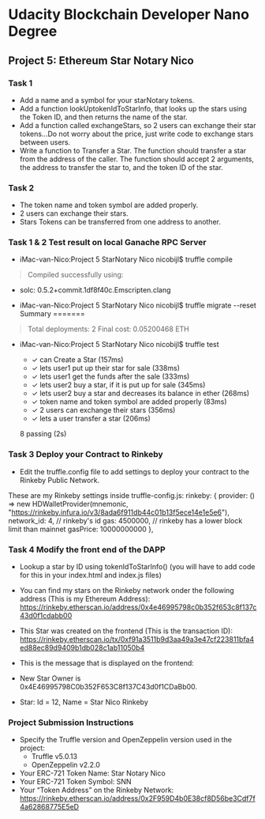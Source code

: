# Udacity Blockchain Developer Nano Degree

## Project 5: Ethereum Star Notary Nico

### Task 1
* Add a name and a symbol for your starNotary tokens.
* Add a function lookUptokenIdToStarInfo, that looks up the stars using the Token ID, and then returns the name of the star.
* Add a function called exchangeStars, so 2 users can exchange their star tokens...Do not worry about the price, just write code to exchange stars between users.
* Write a function to Transfer a Star. The function should transfer a star from the address of the caller. The function should accept 2 arguments, the address to transfer the star to, and the token ID of the star.

### Task 2
* The token name and token symbol are added properly.
* 2 users can exchange their stars.
* Stars Tokens can be transferred from one address to another.

### Task 1 & 2 Test result on local Ganache RPC Server
* iMac-van-Nico:Project 5 StarNotary Nico nicobijl$ truffle compile
> Compiled successfully using:
   - solc: 0.5.2+commit.1df8f40c.Emscripten.clang
* iMac-van-Nico:Project 5 StarNotary Nico nicobijl$ truffle migrate --reset
Summary
=======
> Total deployments:   2
> Final cost:          0.05200468 ETH
* iMac-van-Nico:Project 5 StarNotary Nico nicobijl$ truffle test
  * ✓ can Create a Star (157ms)
  * ✓ lets user1 put up their star for sale (338ms)
  * ✓ lets user1 get the funds after the sale (333ms)
  * ✓ lets user2 buy a star, if it is put up for sale (345ms)
  * ✓ lets user2 buy a star and decreases its balance in ether (268ms)
  * ✓ token name and token symbol are added properly (83ms)
  * ✓ 2 users can exchange their stars (356ms)
  * ✓ lets a user transfer a star (206ms)

  8 passing (2s)

### Task 3 Deploy your Contract to Rinkeby
* Edit the truffle.config file to add settings to deploy your contract to the Rinkeby Public Network.

These are my Rinkeby settings inside truffle-config.js:
rinkeby: {
      provider: () => 
      new HDWalletProvider(mnemonic, "https://rinkeby.infura.io/v3/8ada6f911db44c01b13f5ece14e1e5e6"),
        network_id: 4,       // rinkeby's id
        gas: 4500000,        // rinkeby has a lower block limit than mainnet
        gasPrice: 10000000000
    },

### Task 4 Modify the front end of the DAPP
* Lookup a star by ID using tokenIdToStarInfo() (you will have to add code for this in your index.html and index.js files)
* You can find my stars on the Rinkeby network onder the following address (This is my Ethereum Address):
https://rinkeby.etherscan.io/address/0x4e46995798c0b352f653c8f137c43d0f1cdabb00 

* This Star was created on the frontend (This is the transaction ID):
https://rinkeby.etherscan.io/tx/0xf91a3511b9d3aa49a3e47cf223811bfa4ed88ec89d9409b1db028c1ab11050b4

* This is the message that is displayed on the frontend:
* New Star Owner is 0x4E46995798C0b352F653C8f137C43d0f1CDaBb00.
* Star: Id = 12, Name = Star Nico Rinkeby


### Project Submission Instructions
* Specify the Truffle version and OpenZeppelin version used in the project:
    - Truffle v5.0.13
    - OpenZeppelin v2.2.0
* Your ERC-721 Token Name: Star Notary Nico
* Your ERC-721 Token Symbol: SNN
* Your “Token Address” on the Rinkeby Network:
https://rinkeby.etherscan.io/address/0x2F959D4b0E38cf8D56be3Cdf7f4a62868775E5eD
